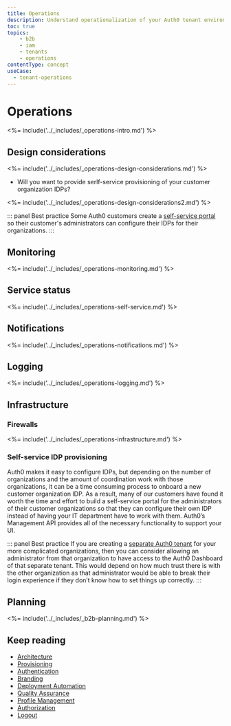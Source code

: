 ```yaml
---
title: Operations
description: Understand operationalization of your Auth0 tenant environments
toc: true
topics:
    - b2b
    - iam
    - tenants
    - operations
contentType: concept
useCase:
  - tenant-operations
---
```


# Operations

<%= include('../_includes/_operations-intro.md') %>

## Design considerations

<%= include('../_includes/_operations-design-considerations.md') %>
* Will you want to provide serlf-service provisioning of your customer organization IDPs?

<%= include('../_includes/_operations-design-considerations2.md') %>

::: panel Best practice
Some Auth0 customers create a [self-service portal](#self-service-idp-provisioning) so their customer's administrators can configure their IDPs for their organizations. 
:::

## Monitoring

<%= include('../_includes/_operations-monitoring.md') %>

## Service status

<%= include('../_includes/_operations-self-service.md') %>

## Notifications

<%= include('../_includes/_operations-notifications.md') %>

## Logging

<%= include('../_includes/_operations-logging.md') %>

## Infrastructure

### Firewalls

<%= include('../_includes/_operations-infrastructure.md') %>

### Self-service IDP provisioning

Auth0 makes it easy to configure IDPs, but depending on the number of organizations and the amount of coordination work with those organizations, it can be a time consuming process to onboard a new customer organization IDP.  As a result, many of our customers have found it worth the time and effort to build a self-service portal for the administrators of their customer organizations so that they can configure their own IDP instead of having your IT department have to work with them. Auth0’s Management API provides all of the necessary functionality to support your UI.

::: panel Best practice
If you are creating a [separate Auth0 tenant](/architecture-scenarios/b2b/b2b-architecture#complex-organization-tenant-provisioning) for your more complicated organizations, then you can consider allowing an administrator from that organization to have access to the Auth0 Dashboard of that separate tenant.  This would depend on how much trust there is with the other organization as that administrator would be able to break their login experience if they don’t know how to set things up correctly.
:::

## Planning

<%= include('../_includes/_b2b-planning.md') %>

## Keep reading

* [Architecture](/architecture-scenarios/b2b/b2b-architecture)
* [Provisioning](/architecture-scenarios/b2b/b2b-provisioning)
* [Authentication](/architecture-scenarios/b2b/b2b-authentication)
* [Branding](/architecture-scenarios/b2b/b2b-branding)
* [Deployment Automation](/architecture-scenarios/b2b/b2b-deployment)
* [Quality Assurance](/architecture-scenarios/b2b/b2b-qa)
* [Profile Management](/architecture-scenarios/b2b/b2b-profile-mgmt)
* [Authorization](/architecture-scenarios/b2b/b2b-authorization)
* [Logout](/architecture-scenarios/b2b/b2b-logout)
